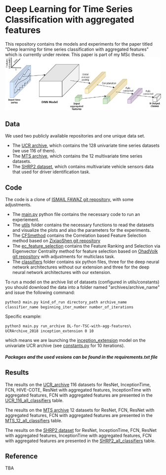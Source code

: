 # Deep Learning for Time Series Classification with aggregated features
This repository contains the models and experiments for the paper titled "Deep learning for time series classification with aggregated features"  which is currently under review.
This paper is part of my MSc thesis.
![architecture](https://github.com/noabartal/DL-for-TSC-with-agg-features/blob/master/images/diagram.png)

## Data 
We used two publicly available repositories and one unique data set.
* The [UCR archive](http://www.timeseriesclassification.com/dataset.php), which contains the 128 univariate time series datasets (we use 116 of them). 
* The [MTS archive](http://www.mustafabaydogan.com/files/viewcategory/20-data-sets.html), which contains the 12 multivariate time series datasets.
* The [SHRP2 dataset](https://insight.shrp2nds.us/), which contains multivariate vehicle sensors data that used for driver identification task.

## Code 
The code is a clone of [ISMAIL FAWAZ git repository](https://github.com/hfawaz/dl-4-tsc), with some adjustments.
* The [main.py](https://github.com/noabartal/DL-for-TSC-with-agg-features/tree/master/main.py) python file contains the necessary code to run an experiement. 
* The [utils](https://github.com/noabartal/DL-for-TSC-with-agg-features/tree/master/utils) folder contains the necessary functions to read the datasets and visualize the plots and also the parameters for the experiments.
* The [CFSmethod](https://github.com/noabartal/DL-for-TSC-with-agg-features/tree/master/CFSmethod) contains the Correlation based Feature Selection method based on [ZixiaoShen git repository](https://github.com/ZixiaoShen/Correlation-based-Feature-Selection/tree/master/CFSmethod)
* The [ec_feature_selection](https://github.com/noabartal/DL-for-TSC-with-agg-features/tree/master/ec_feature_selection) contains the Feature Ranking and Selection via Eigenvector Centrality method for feature selection based on [OhadVolk git repository](https://github.com/OhadVolk/ECFS) with adjustments for multiclass task.
* The [classifiers](https://github.com/noabartal/DL-for-TSC-with-agg-features/tree/master/classifiers) folder contains six python files, three for the deep neural network architectures without our extension 
and three for the deep neural network architectures with our extension.

To run a model on the archive list of datasets (configured in utils/constants) you should download the data into a folder named "archives/archive_name" and issue the following command: 
```
python3 main.py kind_of_run directory_path archive_name classifier_name beginning_iter_number number_of_iterations
```

Specific example:
```
python3 main.py run_archive DL-for-TSC-with-agg-features\ UCRArchive_2018 inception_extension 0 10
```

which means we are launching the [inception_extension](https://github.com/noabartal/DL-for-TSC-with-agg-features/blob/master/classifiers/inception_extension.py) model on the univariate UCR archive (see [constants.py](https://github.com/noabartal/DL-for-TSC-with-agg-features/blob/master/utils/constants.py) for 10 iterations).



##### Packages and the used vesions can be found in the requirements.txt file


## Results
The results on the [UCR_archive](http://www.timeseriesclassification.com/dataset.php) 116 datasets for
 ResNet, InceptionTime, FCN, HIVE-COTE, ResNet with aggregated features, InceptionTime with aggregated features, 
 FCN with aggregated features are presented in the [UCR_116_all_classifiers](https://github.com/noabartal/DL-for-TSC-with-agg-features/blob/master/UCR_116_all_classifiers.csv) table.

The results on the [MTS archive](http://www.mustafabaydogan.com/files/viewcategory/20-data-sets.html) 12 datasets for 
ResNet, FCN, ResNet with aggregated features, FCN with aggregated features are presented in the [MTS_12_all_classifiers](https://github.com/noabartal/DL-for-TSC-with-agg-features/blob/master/MTS_12_all_classifiers.csv) table.

The results on the [SHRP2 dataset](https://insight.shrp2nds.us/) for 
 ResNet, InceptionTime, FCN, ResNet with aggregated features, InceptionTime with aggregated features, 
 FCN with aggregated features are presented in the [SHRP2_all_classifiers](https://github.com/noabartal/DL-for-TSC-with-agg-features/blob/master/SHRP2_all_classifiers.csv) table.

## Reference
TBA



